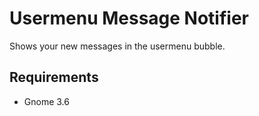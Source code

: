Usermenu Message Notifier
=========================
Shows your new messages in the usermenu bubble.

Requirements
------------
- Gnome 3.6
